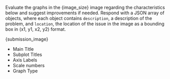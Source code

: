 Evaluate the graphs in the {image_size} image regarding the characteristics below and suggest improvements if needed. Respond with a JSON array of objects, where each object contains `description`, a description of the problem, and `location`, the location of the issue in the image as a bounding box in (x1, y1, x2, y2) format.

{submission_image}

- Main Title
- Subplot Titles
- Axis Labels
- Scale numbers
- Graph Type 